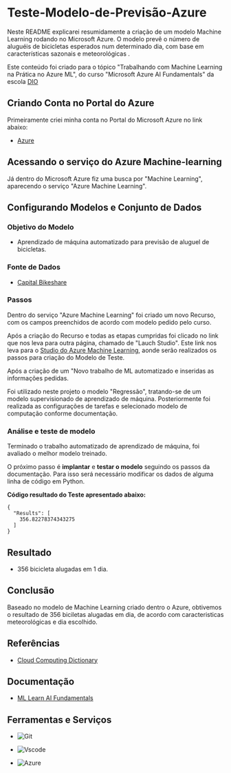 # Teste-Modelo-de-Previsão-Azure

Neste README explicarei resumidamente a criação de um modelo Machine Learning rodando no Microsoft Azure. O modelo prevê o número de aluguéis de bicicletas esperados num determinado dia, com base em características sazonais e meteorológicas .

Este conteúdo foi criado para o tópico "Trabalhando com Machine Learning na Prática no Azure ML", do curso "Microsoft Azure AI Fundamentals" da escola [DIO](https://web.dio.me/home)

## Criando Conta no Portal do Azure

Primeiramente criei minha conta no Portal do Microsoft Azure no link abaixo:

- [Azure](https://azure.microsoft.com/pt-br/free/search/?ef_id=_k_CjwKCAiA8sauBhB3EiwAruTRJnzgEATWA4zgvqMsGzCATTCNe6tyv5DOMnVDrmgcsh3iXGdTPgHb8RoCr4EQAvD_BwE_k_&OCID=AIDcmmzmnb0182_SEM__k_CjwKCAiA8sauBhB3EiwAruTRJnzgEATWA4zgvqMsGzCATTCNe6tyv5DOMnVDrmgcsh3iXGdTPgHb8RoCr4EQAvD_BwE_k_&gad_source=1&gclid=CjwKCAiA8sauBhB3EiwAruTRJnzgEATWA4zgvqMsGzCATTCNe6tyv5DOMnVDrmgcsh3iXGdTPgHb8RoCr4EQAvD_BwE)

## Acessando o serviço do Azure Machine-learning

Já dentro do Microsoft Azure fiz uma busca por "Machine Learning", aparecendo o serviço "Azure Machine Learning".


## Configurando Modelos e Conjunto de Dados

### Objetivo do Modelo

- Aprendizado de máquina automatizado para previsão de aluguel de bicicletas.

### Fonte de Dados

- [Capital Bikeshare](https://microsoftlearning.github.io/mslearn-ai-fundamentals/Instructions/Labs/01-machine-learning.html)

### Passos

Dentro do serviço "Azure Machine Learning" foi criado um novo Recurso, com os campos preenchidos de acordo com modelo pedido pelo curso.

Após a criação do Recurso e todas as etapas cumpridas foi clicado no link que nos leva para outra página, chamado de "Lauch Studio". Este link nos leva para o [Studio do Azure Machine Learning](https://ml.azure.com), aonde serão realizados os passos para criação do Modelo de Teste.

Após a criação de um "Novo trabalho de ML automatizado e inseridas as informações pedidas.

Foi utilizado neste projeto o modelo "Regressão", tratando-se de um modelo supervisionado de aprendizado de máquina. Posteriormente foi realizada as configurações de tarefas e selecionado modelo de computação conforme documentação.

### Análise e teste de modelo

Terminado o trabalho automatizado de aprendizado de máquina, foi avaliado o melhor modelo treinado.

O próximo passo é __implantar__ e __testar o modelo__ seguindo os passos da documentação. Para isso será necessário modificar os dados de alguma linha de código em Python.

__Código resultado do Teste apresentado abaixo:__
```
{
  "Results": [
    356.82278374343275
  ]
}
```
## Resultado

- 356 bicicleta alugadas em 1 dia.

## Conclusão

Baseado no modelo de Machine Learning criado dentro o Azure, obtivemos o resultado de 356 biciletas alugadas em dia, de acordo com caracteristicas meteorológicas e dia escolhido.

## Referências

- [Cloud Computing Dictionary](https://azure.microsoft.com/pt-br/resources/cloud-computing-dictionary/what-are-machine-learning-algorithms)

## Documentação

- [ML Learn AI Fundamentals](https://microsoftlearning.github.io/mslearn-ai-fundamentals/Instructions/Labs/01-machine-learning.html)

## Ferramentas e Serviços

- ![Git](https://img.shields.io/badge/GIT-E44C30?style=for-the-badge&logo=git&logoColor=white)

- ![Vscode](https://img.shields.io/badge/Vscode-007ACC?style=for-the-badge&logo=visual-studio-code&logoColor=white)

- ![Azure](https://img.shields.io/badge/Azure-blue?style=for-the-badge&logo=microsoft%20azure&logoColor=blue&labelColor=FFFFFF&link=https%3A%2F%2Fimages.app.goo.gl%2FK7PN1jYJd57x4q7A8)
